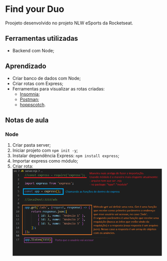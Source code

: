# Find your Duo

Proojeto desenvolvido no projeto NLW eSports da Rocketseat.

## Ferramentas utilizadas

- Backend com Node;

## Aprendizado

- Criar banco de dados com Node;
- Criar rotas com Express;
- Ferramentas para visualizar as rotas criadas:
    - [Insomnia](https://insomnia.rest/download);
    - [Postman](https://www.postman.com/);
    - [hoppscotch](https://hoppscotch.io/pt-br/).

## Notas de aula

### Node

1. Criar pasta server;
2. Iniciar projeto com `npm init -y`;
3. Instalar dependência Express: `npm install express`;
4. Importar express como módulo;
5. Criar rota: 
![](GitHubAssets/rotes.png)
 
